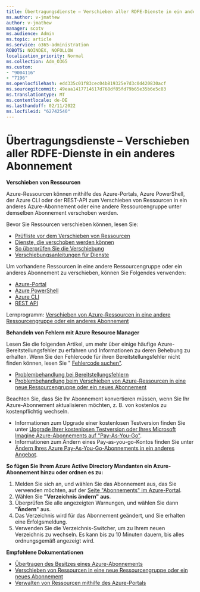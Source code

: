 ```yaml
---
title: Übertragungsdienste – Verschieben aller RDFE-Dienste in ein anderes Abonnement
ms.author: v-jmathew
author: v-jmathew
manager: scotv
ms.audience: Admin
ms.topic: article
ms.service: o365-administration
ROBOTS: NOINDEX, NOFOLLOW
localization_priority: Normal
ms.collection: Adm_O365
ms.custom:
- "9004116"
- "7196"
ms.openlocfilehash: edd335c01f83cec04b819325e7d3c0d420830acf
ms.sourcegitcommit: 49eaa1417714617d768df85fd79b65e35b6e5c83
ms.translationtype: MT
ms.contentlocale: de-DE
ms.lasthandoff: 02/11/2022
ms.locfileid: "62742540"
---
```

# <a name="transfer-services---move-all-rdfe-services-to-another-subscription"></a>Übertragungsdienste – Verschieben aller RDFE-Dienste in ein anderes Abonnement

**Verschieben von Ressourcen**

Azure-Ressourcen können mithilfe des Azure-Portals, Azure PowerShell, der Azure CLI oder der REST-API zum Verschieben von Ressourcen in ein anderes Azure-Abonnement oder eine andere Ressourcengruppe unter demselben Abonnement verschoben werden.

Bevor Sie Ressourcen verschieben können, lesen Sie:

- [Prüfliste vor dem Verschieben von Ressourcen](https://docs.microsoft.com/azure/azure-resource-manager/resource-group-move-resources?WT.mc_id=Portal-Microsoft_Azure_Support#checklist-before-moving-resources)
- [Dienste, die verschoben werden können](https://docs.microsoft.com/azure/azure-resource-manager/move-support-resources?WT.mc_id=Portal-Microsoft_Azure_Support)
- [So überprüfen Sie die Verschiebung](https://docs.microsoft.com/azure/azure-resource-manager/resource-group-move-resources?WT.mc_id=Portal-Microsoft_Azure_Support#validate-move)
- [Verschiebungsanleitungen für Dienste](https://docs.microsoft.com/azure/azure-resource-manager/move-limitations/app-service-move-limitations?WT.mc_id=Portal-Microsoft_Azure_Support)

Um vorhandene Ressourcen in eine andere Ressourcengruppe oder ein anderes Abonnement zu verschieben, können Sie Folgendes verwenden:

- [Azure-Portal](https://docs.microsoft.com/azure/azure-resource-manager/resource-group-move-resources?WT.mc_id=Portal-Microsoft_Azure_Support#use-the-portal)
- [Azure PowerShell](https://docs.microsoft.com/azure/azure-resource-manager/resource-group-move-resources?WT.mc_id=Portal-Microsoft_Azure_Support#use-azure-powershell)
- [Azure CLI](https://docs.microsoft.com/azure/azure-resource-manager/resource-group-move-resources?WT.mc_id=Portal-Microsoft_Azure_Support#use-azure-cli)
- [REST API](https://docs.microsoft.com/azure/azure-resource-manager/resource-group-move-resources?WT.mc_id=Portal-Microsoft_Azure_Support#use-rest-api)

Lernprogramm: [Verschieben von Azure-Ressourcen in eine andere Ressourcengruppe oder ein anderes Abonnement](https://docs.microsoft.com/azure/azure-resource-manager/resource-manager-tutorial-move-resources)

**Behandeln von Fehlern mit Azure Resource Manager**

Lesen Sie die folgenden Artikel, um mehr über einige häufige Azure-Bereitstellungsfehler zu erfahren und Informationen zu deren Behebung zu erhalten. Wenn Sie den Fehlercode für ihren Bereitstellungsfehler nicht finden können, lesen Sie " [Fehlercode suchen"](https://docs.microsoft.com/azure/azure-resource-manager/resource-manager-common-deployment-errors?WT.mc_id=Portal-Microsoft_Azure_Support#find-error-code).

- [Problembehandlung bei Bereitstellungsfehlern](https://docs.microsoft.com/azure/azure-resource-manager/resource-manager-common-deployment-errors)
- [Problembehandlung beim Verschieben von Azure-Ressourcen in eine neue Ressourcengruppe oder ein neues Abonnement](https://docs.microsoft.com/azure/azure-resource-manager/troubleshoot-move)

Beachten Sie, dass Sie Ihr Abonnement konvertieren müssen, wenn Sie Ihr Azure-Abonnement aktualisieren möchten, z. B. von kostenlos zu kostenpflichtig wechseln.

- Informationen zum Upgrade einer kostenlosen Testversion finden Sie unter [Upgrade Ihrer kostenlosen Testversion oder Ihres Microsoft Imagine Azure-Abonnements auf "Pay-As-You-Go"](https://docs.microsoft.com/azure/billing/billing-upgrade-azure-subscription).
- Informationen zum Ändern eines Pay-as-you-go-Kontos finden Sie unter [Ändern Ihres Azure Pay-As-You-Go-Abonnements in ein anderes Angebot](https://docs.microsoft.com/azure/billing/billing-how-to-switch-azure-offer).

**So fügen Sie Ihrem Azure Active Directory Mandanten ein Azure-Abonnement hinzu oder ordnen es zu:**

1. Melden Sie sich an, und wählen Sie das Abonnement aus, das Sie verwenden möchten, auf der [Seite "Abonnements" im Azure-Portal](https://portal.azure.com/#blade/Microsoft_Azure_Billing/SubscriptionsBlade).
2. Wählen Sie **"Verzeichnis ändern" aus**.
3. Überprüfen Sie alle angezeigten Warnungen, und wählen Sie dann **"Ändern**" aus.
4. Das Verzeichnis wird für das Abonnement geändert, und Sie erhalten eine Erfolgsmeldung.
5. Verwenden Sie  die Verzeichnis-Switcher, um zu Ihrem neuen Verzeichnis zu wechseln. Es kann bis zu 10 Minuten dauern, bis alles ordnungsgemäß angezeigt wird.

**Empfohlene Dokumentationen**

- [Übertragen des Besitzes eines Azure-Abonnements](https://docs.microsoft.com/azure/billing-subscription-transfer)
- [Verschieben von Ressourcen in eine neue Ressourcengruppe oder ein neues Abonnement](https://docs.microsoft.com/azure/azure-resource-manager/resource-group-move-resources)
- [Verwalten von Ressourcen mithilfe des Azure-Portals](https://docs.microsoft.com/azure/azure-resource-manager/resource-group-portal)
